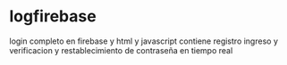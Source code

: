 # logfirebase
login completo en firebase y html y javascript contiene registro ingreso y verificacion y restablecimiento de contraseña en tiempo real

